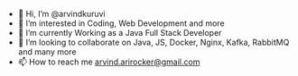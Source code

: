 - 👋 Hi, I’m @arvindkuruvi
- 👀 I’m interested in Coding, Web Development and more
- 🌱 I’m currently Working as a Java Full Stack Developer
- 💞️ I’m looking to collaborate on Java, JS, Docker, Nginx, Kafka, RabbitMQ and many more
- 📫 How to reach me arvind.arirocker@gmail.com

<!---
arvindkuruvi/arvindkuruvi is a ✨ special ✨ repository because its `README.md` (this file) appears on your GitHub profile.
You can click the Preview link to take a look at your changes.
--->
